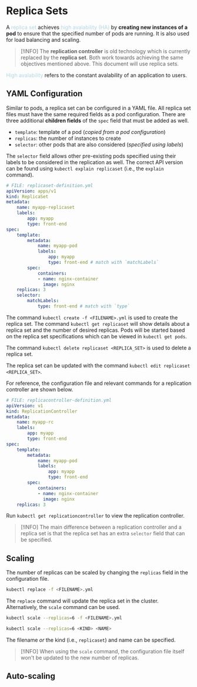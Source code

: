 # Replica Sets
A <span style = "color:lightblue">replica set</span> achieves <span style = "color:lightblue">high avalability (HA)</span> by **creating new instances of a pod** to ensure that the specified number of pods are running. It is also used for load balancing and scaling.

> [!INFO]
> The **replication controller** is old technology which is currently replaced by the **replica set**. Both work towards achieving the same objectives mentioned above. This document will use replica sets.

<span style = "color:lightblue">High avalability</span> refers to the constant avalability of an application to users.

## YAML Configuration
Similar to pods, a replica set can be configured in a YAML file. All replica set files must have the same required fields as a pod configuration. There are three additional **children fields** of the `spec` field that must be added as well.
- `template`: template of a pod (*copied from a pod configuration*)
- `replicas`: the number of instances to create
- `selector`: other pods that are also considered (*specified using labels*)

The `selector` field allows other pre-existing pods specified using their labels to be considered in the replication as well. The correct API version can be found using `kubectl explain replicaset` (i.e., the `explain` command).

```yaml
# FILE: replicaset-definition.yml
apiVersion: apps/v1
kind: ReplicaSet
metadata:
	name: myapp-replicaset
	labels:
		app: myapp
		type: front-end
spec:
	template:
		metadata:
			name: myapp-pod
			labels:
				app: myapp
				type: front-end # match with `matchLabels`
		spec:
			containers:
			- name: nginx-container
			  image: nginx
	replicas: 3
	selector:
		matchLabels:
			type: front-end # match with `type`
```

The command `kubectl create -f <FILENAME>.yml` is used to create the replica set. The command `kubectl get replicaset` will show details about a replica set and the number of desired replicas. Pods will be started based on the replica set specifications which can be viewed in `kubectl get pods`.

The command `kubectl delete replicaset <REPLICA_SET>` is used to delete a replica set.

The replica set can be updated with the command `kubectl edit replicaset <REPLICA_SET>`.

For reference, the configuration file and relevant commands for a replication controller are shown below.

```yaml
# FILE: replicacontroller-definition.yml
apiVersion: v1
kind: ReplicationController
metadata:
	name: myapp-rc
	labels:
		app: myapp
		type: front-end
spec:
	template:
		metadata:
			name: myapp-pod
			labels:
				app: myapp
				type: front-end
		spec:
			containers:
			- name: nginx-container
			  image: nginx
	replicas: 3
```

Run `kubectl get replicationcontroller` to view the replication controller.

> [!INFO]
> The main difference between a replication controller and a replica set is that the replica set has an extra `selector` field that can be specified.

## Scaling
The number of replicas can be scaled by changing the `replicas` field in the configuration file.

```bash
kubectl replace -f <FILENAME>.yml
```

The `replace` command will update the replica set in the cluster. Alternatively, the `scale` command can be used.

```bash
kubectl scale --replicas=6 -f <FILENAME>.yml
```

```bash
kubectl scale --replicas=6 <KIND> <NAME>
```

The filename *or* the kind (i.e., `replicaset`) and name can be specified.

> [!INFO]
> When using the `scale` command, the configuration file itself won't be updated to the new number of replicas.

## Auto-scaling

